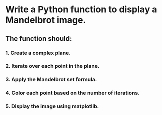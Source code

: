 # Write a Python function to display a Mandelbrot image.
## The function should:
### 1. Create a complex plane.
### 2. Iterate over each point in the plane.
### 3. Apply the Mandelbrot set formula.
### 4. Color each point based on the number of iterations.
### 5. Display the image using matplotlib.
